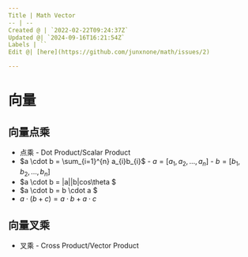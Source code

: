 ```yaml
---
Title | Math Vector
-- | --
Created @ | `2022-02-22T09:24:37Z`
Updated @| `2024-09-16T16:21:54Z`
Labels | ``
Edit @| [here](https://github.com/junxnone/math/issues/2)

---
```

# 向量

## 向量点乘
- 点乘 - Dot Product/Scalar Product
- $a \cdot b = \sum_{i=1}^{n} a_{i}b_{i}$  - $a = [a_{1}, a_{2}, ..., a_{n}]$ - $b = [b_{1}, b_{2}, ..., b_{n}]$
- $a \cdot b = |a||b|cos\theta $
- $a \cdot b = b \cdot a $
- $a \cdot (b + c) = a \cdot b + a \cdot c$

## 向量叉乘
- 叉乘 - Cross Product/Vector Product
